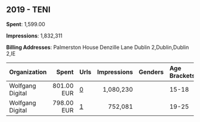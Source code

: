 ## 2019 - TENI 
**Spent**: 1,599.00

**Impressions**: 1,832,311

**Billing Addresses**: Palmerston House Denzille Lane Dublin 2,Dublin,Dublin 2,IE

|Organization|Spent|Urls|Impressions|Genders|Age Brackets|Country Codes|
|:---|---:|:---|---:|:---|:---|:---|
|Wolfgang Digital|801.00 EUR|[0](https://www.snap.com/political-ads/asset/13c033fb2b16f238d32fb5f93896ba6a9cdbe2d8cd3c1d13608fd880435ee662?mediaType=mp4)|1,080,230||15-18|ireland|
|Wolfgang Digital|798.00 EUR|[1](https://www.snap.com/political-ads/asset/13c033fb2b16f238d32fb5f93896ba6a9cdbe2d8cd3c1d13608fd880435ee662?mediaType=mp4)|752,081||19-25|ireland|

